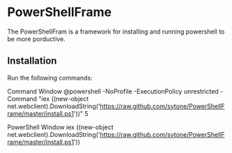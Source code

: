 PowerShellFrame
===============

The PowerShellFram is a framework for installing and running powershell to be more porductive. 


Installation
-------------

Run the following commands:

Command Window
    @powershell -NoProfile -ExecutionPolicy unrestricted -Command "iex ((new-object net.webclient).DownloadString('https://raw.github.com/sytone/PowerShellFrame/master/install.ps1'))" 
5 
 

PowerShell Window
    iex ((new-object net.webclient).DownloadString('https://raw.github.com/sytone/PowerShellFrame/master/install.ps1'))
    




